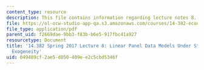 ```yaml
---
content_type: resource
description: This file contains information regarding lecture notes 8.
file: https://ol-ocw-studio-app-qa.s3.amazonaws.com/courses/14-382-econometrics-spring-2017/049489cf2ae5d050409ee2c5cbd5346f_MIT14_382S17_lec8.pdf
file_type: application/pdf
parent_uid: f2669dae-9bb3-f83b-b6e5-917fbc41a927
resourcetype: Document
title: '14.382 Spring 2017 Lecture 8: Linear Panel Data Models Under Strict and Weak
  Exogeneity'
uid: 049489cf-2ae5-d050-409e-e2c5cbd5346f
---
```

